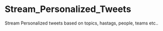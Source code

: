 # Stream_Personalized_Tweets
Stream Personalized tweets based on topics, hastags, people, teams etc..
